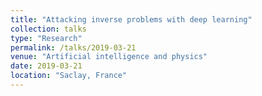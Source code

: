 ```yaml
---
title: "Attacking inverse problems with deep learning"
collection: talks
type: "Research"
permalink: /talks/2019-03-21
venue: "Artificial intelligence and physics"
date: 2019-03-21
location: "Saclay, France"
---
```

